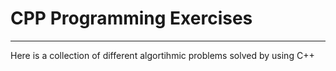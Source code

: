 # CPP Programming Exercises
---
Here is a collection of different algortihmic problems solved by using C++
